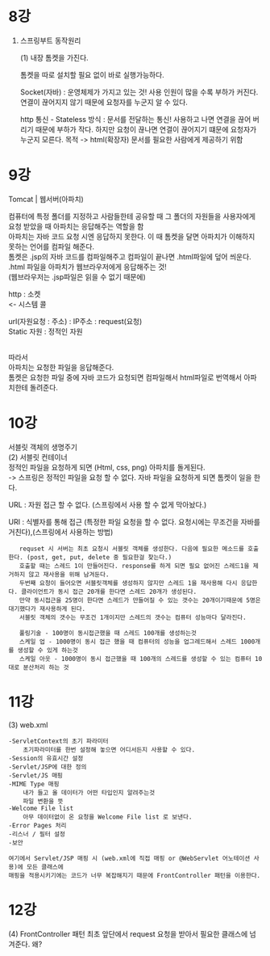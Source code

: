 # 8강
1. 스프링부트 동작원리

    (1) 내장 톰켓을 가진다. 

    톰켓을 따로 설치할 필요 없이 바로 실행가능하다.

    Socket(자바) : 운영체제가 가지고 있는 것! 사용 인원이 많을 수록 부하가 커진다. 연결이 끊어지지 않기 때문에 요청자를 누군지 알 수 있다. 
    
    http 통신 - Stateless 방식
    : 문서를 전달하는 통신! 사용하고 나면 연결을 끊어 버리기 때문에 부하가 작다. 하지만 요청이 끊나면 연결이 끊어지기 떄문에 요청자가 누군지 모른다. 
    목적 -> html(확장자) 문서를 필요한 사람에게 제공하기 위함
    
# 9강
Tomcat | 웹서버(아파치)

  컴퓨터에 특정 폴더를 지정하고 사람들한테 공유할 때 그 폴더의 자원들을 사용자에게 요청 받았을 때 아파치는 응답해주는 역할을 함<br>
  아파치는 자바 코드 요청 시엔 응답하지 못한다. 이 때 톰켓을 달면 아파치가 이해하지 못하는 언어를 컴파일 해준다.<br>
  톰켓은 .jsp의 자바 코드를 컴파일해주고 컴파일이 끝나면 .html파일에 덮어 씌운다.<br>
  .html 파일을 아파치가 웹브라우저에게 응답해주는 것!<br>
  (웹브라우저는 .jsp파일은 읽을 수 없기 때문에)

http : 소켓 <br>
 <- 시스템 콜
 
 url(자원요청 : 주소) : IP주소 : request(요청)<br>
 Static 자원 : 정적인 자원
 
 <br>
 따라서 <br>
 아파치는 요청한 파일을 응답해준다. <br>
 톰켓은 요청한 파일 중에 자바 코드가 요청되면 컴파일해서 html파일로 번역해서 아파치한테 돌려준다.<br>


# 10강 
  서블릿 객체의 생명주기  <br>
  (2) 서블릿 컨테이너 <br>
      정적인 파일을 요청하게 되면 (Html, css, png) 아파치를 돌게된다. <br>
      -> 스프링은 정적인 파일을 요청 할 수 없다. 
      자바 파일을 요청하게 되면 톰켓이 일을 한다.

  URL : 자원 접근 할 수 없다. (스프링에서 사용 할 수 없게 막아놨다.)

  URI : 식별자를 통해 접근 (특정한 파일 요청을 할 수 없다. 요청시에는 무조건을 자바를 거친다),(스프링에서 사용하는 방법)
      
         
       requset 시 서버는 최초 요청시 서블릿 객체를 생성한다. 다음에 필요한 메소드를 호출한다. (post, get, put, delete 중 필요한걸 찾는다.) 
       호출할 때는 스레드 1이 만들어진다. response를 하게 되면 필요 없어진 스레드1을 제거하지 않고 재사용을 위해 남겨둔다. 
       두번째 요청이 들어오면 서블릿객체를 생성하지 않지만 스레드 1을 재사용해 다시 응답한다. 클라이언트가 동시 접근 20개를 한다면 스레드 20개가 생성된다. 
       만약 동시접근을 25명이 한다면 스레드가 만들어질 수 있는 갯수는 20개이기때문에 5명은 대기했다가 재사용하게 된다.
       서블릿 객체의 갯수는 무조건 1개이지만 스레드의 갯수는 컴퓨터 성능마다 달라진다. 

       풀링기술 - 100명이 동시접근했을 때 스레드 100개를 생성하는것
       스케일 업 - 1000명이 동시 접근 했을 때 컴퓨터의 성능을 업그레드해서 스레드 1000개를 생성할 수 있게 하는것
       스케일 아웃 - 1000명이 동시 접근했을 때 100개의 스레드를 생성할 수 있는 컴퓨터 10대로 분산처리 하는 것
        
# 11강
 (3) web.xml

    -ServletContext의 초기 파라미터 
        초기파라미터를 한번 설정해 놓으면 어디서든지 사용할 수 있다.
    -Session의 유효시간 설정
    -Servlet/JSP에 대한 정의
    -Servlet/JS 매핑
    -MIME Type 매핑 
        내가 들고 올 데이터가 어떤 타입인지 알려주는것
        파일 변환을 뜻
    -Welcome File list
        아무 데이터없이 온 요청을 Welcome File list 로 보낸다.
    -Error Pages 처리
    -리스너 / 필터 설정
    -보안
    
    여기에서 Servlet/JSP 매핑 시 (web.xml에 직접 매핑 or @WebServlet 어노테이션 사용)에 모든 클래스에 
    매핑을 적용시키기에는 코드가 너무 복잡해지기 때문에 FrontController 패턴을 이용한다. 

# 12강
(4) FrontController 패턴
   최초 앞단에서 request 요청을 받아서 필요한 클래스에 넘겨준다. 왜?  
   

         
      
